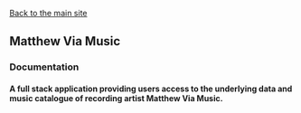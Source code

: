 [Back to the main site](https://matthewviamusic.com/docs)

## Matthew Via Music

### Documentation

#### A full stack application providing users access to the underlying data and music catalogue of recording artist Matthew Via Music.

<!-- ## [Click here](https://matthewviamusic.com/docs/api) -> API Docs/Interactive Schema -->

```

```
